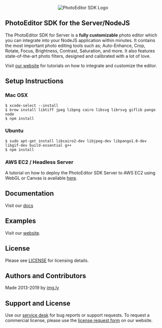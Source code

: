 <p align="center">
  <img src="http://static.photoeditorsdk.com/logo.png" alt="PhotoEditor SDK Logo"/>
</p>

## PhotoEditor SDK for the Server/NodeJS
The PhotoEditor SDK for Server is a **fully customizable** photo editor which you can integrate into your NodeJS application within minutes.
It contains the most important photo editing tools such as;
Auto-Enhance, Crop, Rotate, Focus, Brightness, Contrast, Saturation, and more.
It also features state-of-the-art photo filters, designed and calibrated with a lot of love.

Visit [our website](https://www.photoeditorsdk.com/?utm_campaign=Projects&utm_source=Github&utm_medium=Side_Projects&utm_content=Server-NodeJS) for tutorials on how to integrate and customize the editor.

## Setup Instructions


### Mac OSX

```shell
$ xcode-select --install
$ brew install libtiff jpeg libpng cairo libsvg librsvg giflib pango node
$ npm install
```

### Ubuntu
```shell
$ sudo apt-get install libcairo2-dev libjpeg-dev libpango1.0-dev libgif-dev build-essential g++
$ npm install
```

### AWS EC2 / Headless Server
A tutorial on how to deploy the PhotoEditor SDK Server to AWS EC2 using WebGL or Canvas is available [here](AWS.md).

## Documentation
Visit our [docs](https://docs.photoeditorsdk.com/?utm_campaign=Projects&utm_source=Github&utm_medium=Side_Projects&utm_content=Server-NodeJS)

## Examples
Visit our [website](https://www.photoeditorsdk.com/?utm_campaign=Projects&utm_source=Github&utm_medium=Side_Projects&utm_content=Server-NodeJS).


## License
Please see [LICENSE](https://github.com/imgly/pesdk-server-build/blob/master/LICENSE.md) for licensing details.

## Authors and Contributors
Made 2013-2019 by [img.ly](https://www.photoeditorsdk.com/?utm_campaign=Projects&utm_source=Github&utm_medium=Side_Projects&utm_content=Server-NodeJS)

## Support and License
Use our [service desk](https://support.photoeditorsdk.com) for bug reports or support requests. To request a commercial license, please use the [license request form](https://account.photoeditorsdk.com/pricing/?utm_campaign=Projects&utm_source=Github&utm_medium=Side_Projects&utm_content=Server-NodeJS) on our website.
